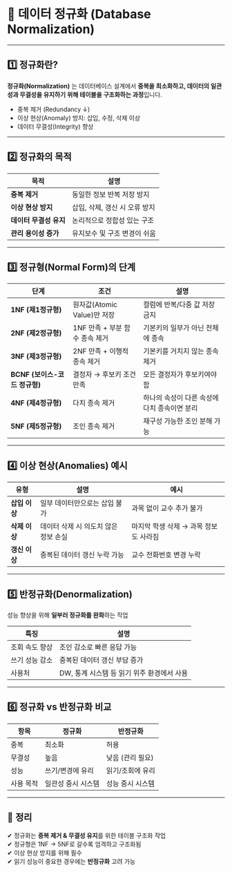 # 📄 데이터 정규화 (Database Normalization)

---

## 1️⃣ 정규화란?

**정규화(Normalization)** 는 데이터베이스 설계에서 **중복을 최소화하고, 데이터의 일관성과 무결성을 유지하기 위해 테이블을 구조화하는 과정**입니다.

- 중복 제거 (Redundancy ↓)  
- 이상 현상(Anomaly) 방지: 삽입, 수정, 삭제 이상  
- 데이터 무결성(Integrity) 향상

---

## 2️⃣ 정규화의 목적

| 목적 | 설명 |
|------|------|
| **중복 제거** | 동일한 정보 반복 저장 방지 |
| **이상 현상 방지** | 삽입, 삭제, 갱신 시 오류 방지 |
| **데이터 무결성 유지** | 논리적으로 정합성 있는 구조 |
| **관리 용이성 증가** | 유지보수 및 구조 변경이 쉬움 |

---

## 3️⃣ 정규형(Normal Form)의 단계

| 단계 | 조건 | 설명 |
|------|------|------|
| **1NF (제1정규형)** | 원자값(Atomic Value)만 저장 | 컬럼에 반복/다중 값 저장 금지 |
| **2NF (제2정규형)** | 1NF 만족 + 부분 함수 종속 제거 | 기본키의 일부가 아닌 전체에 종속 |
| **3NF (제3정규형)** | 2NF 만족 + 이행적 종속 제거 | 기본키를 거치지 않는 종속 제거 |
| **BCNF (보이스-코드 정규형)** | 결정자 → 후보키 조건 만족 | 모든 결정자가 후보키여야 함 |
| **4NF (제4정규형)** | 다치 종속 제거 | 하나의 속성이 다른 속성에 다치 종속이면 분리 |
| **5NF (제5정규형)** | 조인 종속 제거 | 재구성 가능한 조인 분해 가능 |

---

## 4️⃣ 이상 현상(Anomalies) 예시

| 유형 | 설명 | 예시 |
|------|------|------|
| **삽입 이상** | 일부 데이터만으로는 삽입 불가 | 과목 없이 교수 추가 불가 |
| **삭제 이상** | 데이터 삭제 시 의도치 않은 정보 손실 | 마지막 학생 삭제 → 과목 정보도 사라짐 |
| **갱신 이상** | 중복된 데이터 갱신 누락 가능 | 교수 전화번호 변경 누락 |

---

## 5️⃣ 반정규화(Denormalization)

성능 향상을 위해 **일부러 정규화를 완화**하는 작업  

| 특징 | 설명 |
|------|------|
| 조회 속도 향상 | 조인 감소로 빠른 응답 가능 |
| 쓰기 성능 감소 | 중복된 데이터 갱신 부담 증가 |
| 사용처 | DW, 통계 시스템 등 읽기 위주 환경에서 사용 |

---

## 6️⃣ 정규화 vs 반정규화 비교

| 항목 | 정규화 | 반정규화 |
|------|--------|----------|
| 중복 | 최소화 | 허용 |
| 무결성 | 높음 | 낮음 (관리 필요) |
| 성능 | 쓰기/변경에 유리 | 읽기/조회에 유리 |
| 사용 목적 | 일관성 중시 시스템 | 성능 중시 시스템 |

---

## 🎯 정리

✔ 정규화는 **중복 제거 & 무결성 유지**를 위한 테이블 구조화 작업  
✔ 정규형은 1NF → 5NF로 갈수록 엄격하고 구조화됨  
✔ 이상 현상 방지를 위해 필수  
✔ 읽기 성능이 중요한 경우에는 **반정규화** 고려 가능

